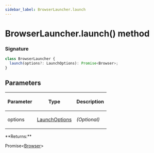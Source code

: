```yaml
---
sidebar_label: BrowserLauncher.launch
---
```


# BrowserLauncher.launch() method

### Signature

```typescript
class BrowserLauncher {
  launch(options?: LaunchOptions): Promise<Browser>;
}
```

## Parameters

<table><thead><tr><th>

Parameter

</th><th>

Type

</th><th>

Description

</th></tr></thead>
<tbody><tr><td>

options

</td><td>

[LaunchOptions](./puppeteer.launchoptions.md)

</td><td>

_(Optional)_

</td></tr>
</tbody></table>
**Returns:**

Promise&lt;[Browser](./puppeteer.browser.md)&gt;
